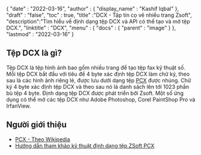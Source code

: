 {
  "date" : "2022-03-16",
  "author" : {
    "display_name" : "Kashif Iqbal"
},
  "draft" : "false",
  "toc" : true,
  "title" :"DCX - Tập tin cọ vẽ nhiều trang Zsoft",
  "description":"Tìm hiểu về định dạng tệp DCX và API có thể tạo và mở tệp DCX.",
  "linktitle" : "DCX",
  "menu" : {
    "docs" : {
      "parent" : "image"
}
},
  "lastmod" : "2022-03-16"
}

## Tệp DCX là gì?

Tệp DCX là tệp hình ảnh bao gồm nhiều trang để tạo tệp fax kỹ thuật số. Mỗi tệp DCX bắt đầu với tiêu đề 4 byte xác định tệp DCX làm chữ ký, theo sau là các hình ảnh riêng lẻ, được lưu dưới dạng tệp [PCX](/vi/image/pcx/) được nhúng. Chữ ký 4 byte xác định tệp DCX và theo sau nó là danh sách lên tới 1023 phần bù tệp 4 byte. Định dạng tệp DCX được phát triển bởi Zsoft. Một số ứng dụng có thể mở các tệp DCX như Adobe Photoshop, Corel PaintShop Pro và IrfanView.

## Người giới thiệu

* [PCX - Theo Wikipedia](https://en.wikipedia.org/wiki/PCX)
* [Hướng dẫn tham khảo kỹ thuật định dạng tệp ZSoft PCX](http://qzx.com/pc-gpe/pcx.txt)


